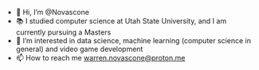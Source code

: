 - 👋 Hi, I’m @Novascone
- 📚 I studied computer science at Utah State University, and I am currently pursuing a Masters
- 👀 I’m interested in data science, machine learning (computer science in general) and video game development
- 📫 How to reach me warren.novascone@proton.me

<!---
Novascone/Novascone is a ✨ special ✨ repository because its `README.md` (this file) appears on your GitHub profile.
You can click the Preview link to take a look at your changes.
--->
